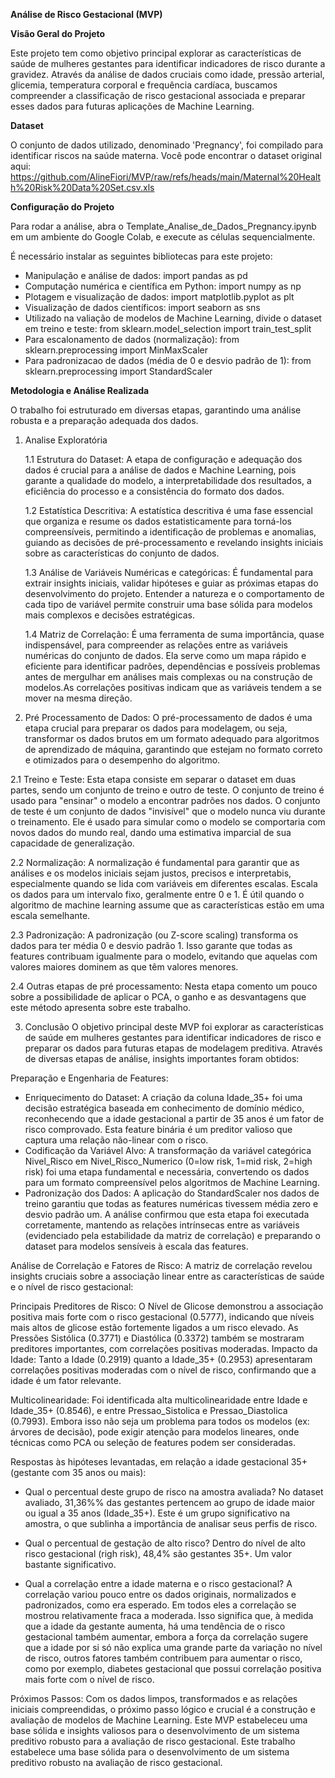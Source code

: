 **Análise de Risco Gestacional (MVP)**

**Visão Geral do Projeto**

Este projeto tem como objetivo principal explorar as características de saúde de mulheres gestantes para identificar indicadores de risco durante a gravidez. Através da análise de dados cruciais como idade, pressão arterial, glicemia, temperatura corporal e frequência cardíaca, buscamos compreender a classificação de risco gestacional associada e preparar esses dados para futuras aplicações de Machine Learning.

**Dataset**

O conjunto de dados utilizado, denominado 'Pregnancy', foi compilado para identificar riscos na saúde materna.
Você pode encontrar o dataset original aqui: https://github.com/AlineFiori/MVP/raw/refs/heads/main/Maternal%20Health%20Risk%20Data%20Set.csv.xls


**Configuração do Projeto**

Para rodar a análise, abra o Template_Analise_de_Dados_Pregnancy.ipynb em um ambiente do Google Colab, e execute as células sequencialmente.

É necessário instalar as seguintes bibliotecas para este projeto:

- Manipulação e análise de dados: import pandas as pd
- Computação numérica e científica em Python: import numpy as np
- Plotagem e visualização de dados: import matplotlib.pyplot as plt
- Visualização de dados científicos: import seaborn as sns
- Utilizado na valiação de modelos de Machine Learning, divide o dataset em treino e teste: from sklearn.model_selection import train_test_split
- Para escalonamento de dados (normalização): from sklearn.preprocessing import MinMaxScaler
- Para padronizacao de dados (média de 0 e desvio padrão de 1): from sklearn.preprocessing import StandardScaler


**Metodologia e Análise Realizada**

O trabalho foi estruturado em diversas etapas, garantindo uma análise robusta e a preparação adequada dos dados.

1. Analise Exploratória
   
   1.1 Estrutura do Dataset: A etapa de configuração e adequação dos dados é crucial para a análise de dados e Machine Learning, pois garante a qualidade do modelo, a             interpretabilidade dos resultados, a eficiência do processo e a consistência do formato dos dados.

   1.2 Estatística Descritiva: A estatística descritiva é uma fase essencial que organiza e resume os dados estatisticamente para torná-los compreensíveis, permitindo a           identificação de problemas e anomalias, guiando as decisões de pré-processamento e revelando insights iniciais sobre as características do conjunto de dados.

   1.3 Análise de Variáveis Numéricas e categóricas: É fundamental para extrair insights iniciais, validar hipóteses e guiar as próximas etapas do desenvolvimento do projeto.     Entender a natureza e o comportamento de cada tipo de variável permite construir uma base sólida para modelos mais complexos e decisões estratégicas.

   1.4 Matriz de Correlação: É uma ferramenta de suma importância, quase indispensável, para compreender as relações entre as variáveis numéricas do conjunto de dados. Ela        serve como um mapa rápido e eficiente para identificar padrões, dependências e possíveis problemas antes de mergulhar em análises mais complexas ou na construção de            modelos.As correlações positivas indicam que as variáveis tendem a se mover na mesma direção.

  
2. Pré Processamento de Dados: O pré-processamento de dados é uma etapa crucial para preparar os dados para modelagem, ou seja, transformar os dados brutos em um formato adequado para algoritmos de aprendizado de máquina, garantindo que estejam no formato correto e otimizados para o desempenho do algoritmo.

  2.1 Treino e Teste: Esta etapa consiste em separar o dataset em duas partes, sendo um conjunto de treino e outro de teste. O conjunto de treino é usado para "ensinar" o        modelo a encontrar padrões nos dados. O conjunto de teste é um conjunto de dados "invisível" que o modelo nunca viu durante o treinamento. Ele é usado para simular como o      modelo se comportaria com novos dados do mundo real, dando uma estimativa imparcial de sua capacidade de generalização.
  
  2.2 Normalização: A normalização é fundamental para garantir que as análises e os modelos iniciais sejam justos, precisos e interpretabis, especialmente quando se lida com     variáveis em diferentes escalas. Escala os dados para um intervalo fixo, geralmente entre 0 e 1. É útil quando o algoritmo de machine learning assume que as características    estão em uma escala semelhante.
  
  2.3 Padronização: A padronização (ou Z-score scaling) transforma os dados para ter média 0 e desvio padrão 1. Isso garante que todas as features contribuam igualmente para o   modelo, evitando que aquelas com valores maiores dominem as que têm valores menores.

  2.4 Outras etapas de pré processamento: Nesta etapa comento um pouco sobre a possibilidade de aplicar o PCA, o ganho e as desvantagens que este método apresenta sobre este     trabalho.
  
3. Conclusão
O objetivo principal deste MVP foi explorar as características de saúde em mulheres gestantes para identificar indicadores de risco e preparar os dados para futuras etapas de modelagem preditiva. Através de diversas etapas de análise, insights importantes foram obtidos:

Preparação e Engenharia de Features:
- Enriquecimento do Dataset: A criação da coluna Idade_35+ foi uma decisão estratégica baseada em conhecimento de domínio médico, reconhecendo que a idade gestacional a partir de 35 anos é um fator de risco comprovado. Esta feature binária é um preditor valioso que captura uma relação não-linear com o risco.
- Codificação da Variável Alvo: A transformação da variável categórica Nivel_Risco em Nivel_Risco_Numerico (0=low risk, 1=mid risk, 2=high risk) foi uma etapa fundamental e necessária, convertendo os dados para um formato compreensível pelos algoritmos de Machine Learning.
- Padronização dos Dados: A aplicação do StandardScaler nos dados de treino garantiu que todas as features numéricas tivessem média zero e desvio padrão um. A análise confirmou que esta etapa foi executada corretamente, mantendo as relações intrínsecas entre as variáveis (evidenciado pela estabilidade da matriz de correlação) e preparando o dataset para modelos sensíveis à escala das features.

Análise de Correlação e Fatores de Risco:
A matriz de correlação revelou insights cruciais sobre a associação linear entre as características de saúde e o nível de risco gestacional:

Principais Preditores de Risco: 
O Nível de Glicose demonstrou a associação positiva mais forte com o risco gestacional (0.5777), indicando que níveis mais altos de glicose estão fortemente ligados a um risco elevado. As Pressões Sistólica (0.3771) e Diastólica (0.3372) também se mostraram preditores importantes, com correlações positivas moderadas. Impacto da Idade: Tanto a Idade (0.2919) quanto a Idade_35+ (0.2953) apresentaram correlações positivas moderadas com o nível de risco, confirmando que a idade é um fator relevante.

Multicolinearidade: 
Foi identificada alta multicolinearidade entre Idade e Idade_35+ (0.8546), e entre Pressao_Sistolica e Pressao_Diastolica (0.7993). Embora isso não seja um problema para todos os modelos (ex: árvores de decisão), pode exigir atenção para modelos lineares, onde técnicas como PCA ou seleção de features podem ser consideradas.


Respostas às hipóteses levantadas, em relação a idade gestacional 35+ (gestante com 35 anos ou mais):
- Qual o percentual deste grupo de risco na amostra avaliada? No dataset avaliado, 31,36%% das gestantes pertencem ao grupo de idade maior ou igual a 35 anos (Idade_35+). Este é um grupo significativo na amostra, o que sublinha a importância de analisar seus perfis de risco.

- Qual o percentual de gestação de alto risco? Dentro do nível de alto risco gestacional (righ risk), 48,4% são gestantes 35+. Um valor bastante significativo.

- Qual a correlação entre a idade materna e o risco gestacional? A correlação variou pouco entre os dados originais, normalizados e padronizados, como era esperado. Em todos eles a correlação se mostrou relativamente fraca a moderada. Isso significa que, à medida que a idade da gestante aumenta, há uma tendência de o risco gestacional também aumentar, embora a força da correlação sugere que a idade por si só não explica uma grande parte da variação no nível de risco, outros fatores também contribuem para aumentar o risco, como por exemplo, diabetes gestacional que possui correlação positiva mais forte com o nível de risco.

Próximos Passos:
Com os dados limpos, transformados e as relações iniciais compreendidas, o próximo passo lógico e crucial é a construção e avaliação de modelos de Machine Learning. Este MVP estabeleceu uma base sólida e insights valiosos para o desenvolvimento de um sistema preditivo robusto para a avaliação de risco gestacional.
Este trabalho estabelece uma base sólida para o desenvolvimento de um sistema preditivo robusto na avaliação de risco gestacional.
